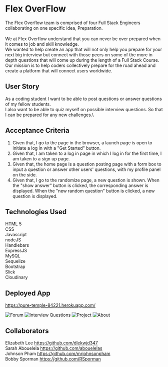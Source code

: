 # Flex OverFlow

The Flex Overflow team is comprised of four Full Stack Engineers collaborating on one specific idea, Preparation.\
\
We at Flex Overflow understand that you can never be over prepared when it comes to job and skill knowledge.\
We wanted to help create an app that will not only help you prepare for your next big interview but connect with those peers on some of the more in depth questions that will come up during the length of a Full Stack Course. \
Our mission is to help coders collectively prepare for the road ahead and create a platform that will connect users worldwide.

## User Story
As a coding student I want to be able to post questions or answer questions of my fellow students.\
I also want to be able to quiz myself on possible interview questions. So that I can be prepared for any new challenges.\

## Acceptance Criteria 

1. Given that, I go to the page in the browser, a launch page is open to initiate a log in with a "Get Started" button.
2. Given that, I am taken to a log in page in which I log in for the first time, I am taken to a sign up page.
3. Given that, the home page is a question posting page with a form box to input a question or answer other users' questions, with my profile panel on the side.
4. Given that, I go to the randomize page, a new question is shown. When the "show answer" button is clicked, the corresponding answer is displayed. When the "new random question" button is clicked, a new question is displayed.

## Technologies Used

HTML 5\
CSS\
Javascript\
nodeJS\
Handlebars\
ExpressJS\
MySQL\
Sequelize\
Bootstrap\
Slick\
Cloudinary

## Deployed App
https://pure-temple-84221.herokuapp.com/

![Forum](https://github.com/dlekwjd347/Project-2-2020/blob/master/public/images/ForumPage.JPG)
![Interview Questions](https://github.com/dlekwjd347/Project-2-2020/blob/master/public/images/InterviewQPage.JPG)
![Project](https://github.com/dlekwjd347/Project-2-2020/blob/master/public/images/ProjectPage.JPG)
![About](https://github.com/dlekwjd347/Project-2-2020/blob/master/public/images/AboutPage.JPG)



## Collaborators 
Elizabeth Lee https://github.com/dlekwjd347 \
Sarah Abouelela https://github.com/abouelelas \
Johnson Pham https://github.com/mrjohnsonpham \
Bobby Sporman https://github.com/RSporman 

